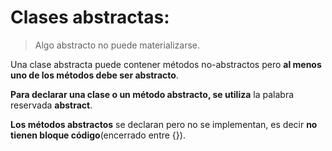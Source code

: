 # Clases abstractas:

> Algo abstracto no puede materializarse.

Una clase abstracta puede contener métodos no-abstractos pero **al menos uno de los métodos debe ser abstracto**.

**Para declarar una clase o un método abstracto, se utiliza** la palabra reservada **abstract**.

**Los métodos abstractos** se declaran pero no se implementan, es decir **no tienen bloque código**(encerrado entre {}).



